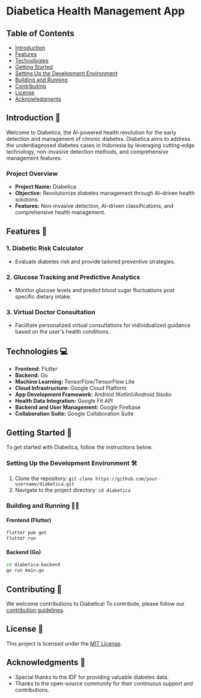 # Diabetica Health Management App



## Table of Contents

- [Introduction](#introduction)
- [Features](#features)
- [Technologies](#technologies)
- [Getting Started](#getting-started)
- [Setting Up the Development Environment](#setting-up-the-development-environment)
- [Building and Running](#building-and-running)
- [Contributing](#contributing)
- [License](#license)
- [Acknowledgments](#acknowledgments)

## Introduction 🌟

Welcome to Diabetica, the AI-powered health revolution for the early detection and management of chronic diabetes. Diabetica aims to address the underdiagnosed diabetes cases in Indonesia by leveraging cutting-edge technology, non-invasive detection methods, and comprehensive management features.

### Project Overview

- **Project Name:** Diabetica
- **Objective:** Revolutionize diabetes management through AI-driven health solutions.
- **Features:** Non-invasive detection, AI-driven classifications, and comprehensive health management.

## Features 🚀

### 1. Diabetic Risk Calculator
- Evaluate diabetes risk and provide tailored preventive strategies.

### 2. Glucose Tracking and Predictive Analytics
- Monitor glucose levels and predict blood sugar fluctuations post specific dietary intake.

### 3. Virtual Doctor Consultation
- Facilitate personalized virtual consultations for individualized guidance based on the user's health conditions.

## Technologies 💻

- **Frontend:** Flutter
- **Backend:** Go
- **Machine Learning:** TensorFlow/TensorFlow Lite
- **Cloud Infrastructure:** Google Cloud Platform
- **App Development Framework:** Android (Kotlin)/Android Studio
- **Health Data Integration:** Google Fit API
- **Backend and User Management:** Google Firebase
- **Collaboration Suite:** Google Collaboration Suite

## Getting Started 🚀

To get started with Diabetica, follow the instructions below.

### Setting Up the Development Environment 🛠️

1. Clone the repository: `git clone https://github.com/your-username/diabetica.git`
2. Navigate to the project directory: `cd diabetica`

### Building and Running 🏃‍♂️

#### Frontend (Flutter)

```bash
flutter pub get
flutter run
```

#### Backend (Go)

```bash
cd diabetica-backend
go run main.go
```

## Contributing 🤝

We welcome contributions to Diabetica! To contribute, please follow our [contribution guidelines](CONTRIBUTING.md).

## License 📄

This project is licensed under the [MIT License](LICENSE.md).

## Acknowledgments 🙌

- Special thanks to the IDF for providing valuable diabetes data.
- Thanks to the open-source community for their continuous support and contributions.
